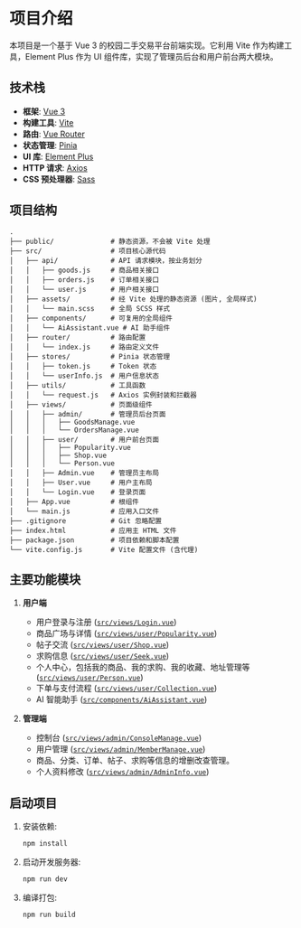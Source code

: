 # 项目介绍

本项目是一个基于 Vue 3 的校园二手交易平台前端实现。它利用 Vite 作为构建工具，Element Plus 作为 UI 组件库，实现了管理员后台和用户前台两大模块。

## 技术栈

-   **框架**: [Vue 3](https://cn.vuejs.org/)
-   **构建工具**: [Vite](https://cn.vitejs.dev/)
-   **路由**: [Vue Router](https://router.vuejs.org/zh/)
-   **状态管理**: [Pinia](https://pinia.vuejs.org/zh/)
-   **UI 库**: [Element Plus](https://element-plus.org/zh-CN/)
-   **HTTP 请求**: [Axios](https://axios-http.com/)
-   **CSS 预处理器**: [Sass](https://sass-lang.com/)

## 项目结构

```
.
├── public/              # 静态资源，不会被 Vite 处理
├── src/                 # 项目核心源代码
│   ├── api/             # API 请求模块，按业务划分
│   │   ├── goods.js     # 商品相关接口
│   │   ├── orders.js    # 订单相关接口
│   │   └── user.js      # 用户相关接口
│   ├── assets/          # 经 Vite 处理的静态资源 (图片, 全局样式)
│   │   └── main.scss    # 全局 SCSS 样式
│   ├── components/      # 可复用的全局组件
│   │   └── AiAssistant.vue # AI 助手组件
│   ├── router/          # 路由配置
│   │   └── index.js     # 路由定义文件
│   ├── stores/          # Pinia 状态管理
│   │   ├── token.js     # Token 状态
│   │   └── userInfo.js  # 用户信息状态
│   ├── utils/           # 工具函数
│   │   └── request.js   # Axios 实例封装和拦截器
│   ├── views/           # 页面级组件
│   │   ├── admin/       # 管理员后台页面
│   │   │   ├── GoodsManage.vue
│   │   │   └── OrdersManage.vue
│   │   ├── user/        # 用户前台页面
│   │   │   ├── Popularity.vue
│   │   │   ├── Shop.vue
│   │   │   └── Person.vue
│   │   ├── Admin.vue    # 管理员主布局
│   │   ├── User.vue     # 用户主布局
│   │   └── Login.vue    # 登录页面
│   ├── App.vue          # 根组件
│   └── main.js          # 应用入口文件
├── .gitignore           # Git 忽略配置
├── index.html           # 应用主 HTML 文件
├── package.json         # 项目依赖和脚本配置
└── vite.config.js       # Vite 配置文件 (含代理)
```

## 主要功能模块

1.  **用户端**
    *   用户登录与注册 ([`src/views/Login.vue`](src/views/Login.vue))
    *   商品广场与详情 ([`src/views/user/Popularity.vue`](src/views/user/Popularity.vue))
    *   帖子交流 ([`src/views/user/Shop.vue`](src/views/user/Shop.vue))
    *   求购信息 ([`src/views/user/Seek.vue`](src/views/user/Seek.vue))
    *   个人中心，包括我的商品、我的求购、我的收藏、地址管理等 ([`src/views/user/Person.vue`](src/views/user/Person.vue))
    *   下单与支付流程 ([`src/views/user/Collection.vue`](src/views/user/Collection.vue))
    *   AI 智能助手 ([`src/components/AiAssistant.vue`](src/components/AiAssistant.vue))

2.  **管理端**
    *   控制台 ([`src/views/admin/ConsoleManage.vue`](src/views/admin/ConsoleManage.vue))
    *   用户管理 ([`src/views/admin/MemberManage.vue`](src/views/admin/MemberManage.vue))
    *   商品、分类、订单、帖子、求购等信息的增删改查管理。
    *   个人资料修改 ([`src/views/admin/AdminInfo.vue`](src/views/admin/AdminInfo.vue))

## 启动项目

1.  安装依赖:
    ````sh
    npm install
    ````

2.  启动开发服务器:
    ````sh
    npm run dev
    ````

3.  编译打包:
    ````sh
    npm run build
    ````